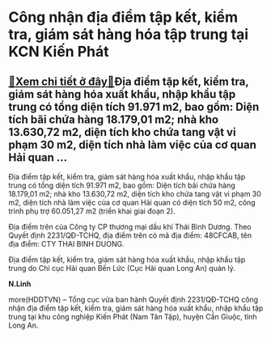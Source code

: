 Công nhận địa điểm tập kết, kiểm tra, giám sát hàng hóa tập trung tại KCN Kiến Phát
===================================================================================

[:gift:Xem chi tiết ở đây:gift:](https://hddtvn.com/cong-nhan-dia-diem-tap-ket-kiem-tra-giam-sat-hang-hoa-tap-trung-tai-kcn-kien-phat/)Địa điểm tập kết, kiểm tra, giám sát hàng hóa xuất khẩu, nhập khẩu tập trung có tổng diện tích 91.971 m2, bao gồm: Diện tích bãi chứa hàng 18.179,01 m2; nhà kho 13.630,72 m2, diện tích kho chứa tang vật vi phạm 30 m2, diện tích nhà làm việc của cơ quan Hải quan …
-----------------------------------------------------------------------------------------------------------------------------------------------------------------------------------------------------------------------------------------------------------------------


Địa điểm tập kết, kiểm tra, giám sát hàng hóa xuất khẩu, nhập khẩu tập trung có tổng diện tích 91.971 m2, bao gồm: Diện tích bãi chứa hàng 18.179,01 m2; nhà kho 13.630,72 m2, diện tích kho chứa tang vật vi phạm 30 m2, diện tích nhà làm việc của cơ quan Hải quan có diện tích 50 m2, công trình phụ trợ 60.051,27 m2 (triển khai giai đoạn 2).


Địa điểm trên của Công ty CP thương mại dầu khí Thái Bình Dương. Theo Quyết định 2231/QĐ-TCHQ, địa điểm trên có mã địa điểm: 48CFCAB, tên địa điểm: CTY THAI BINH DUONG.


Địa điểm tập kết, kiểm tra, giám sát hàng hóa xuất khẩu, nhập khẩu tập trung do Chi cục Hải quan Bến Lức (Cục Hải quan Long An) quản lý.




**N.Linh**



more(HDDTVN) – Tổng cục vừa ban hành Quyết định 2231/QĐ-TCHQ công nhận địa điểm tập kết, kiểm tra, giám sát hàng hóa xuất khẩu, nhập khẩu tập trung tại khu công nghiệp Kiến Phát (Nam Tân Tập), huyện Cần Giuộc, tỉnh Long An.

